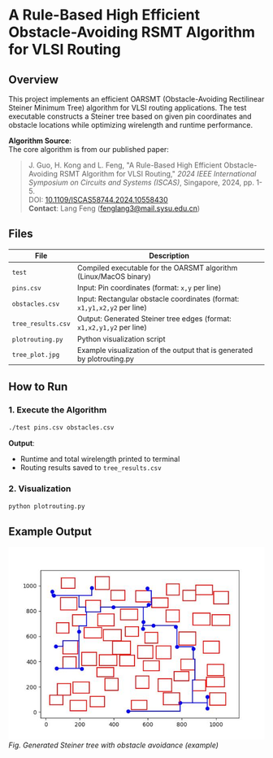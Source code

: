 # A Rule-Based High Efficient Obstacle-Avoiding RSMT Algorithm for VLSI Routing

## Overview

This project implements an efficient OARSMT (Obstacle-Avoiding Rectilinear Steiner Minimum Tree) algorithm for VLSI routing applications. The test executable constructs a Steiner tree based on given pin coordinates and obstacle locations while optimizing wirelength and runtime performance.

**Algorithm Source**:  
The core algorithm is from our published paper:  
> J. Guo, H. Kong and L. Feng, "A Rule-Based High Efficient Obstacle-Avoiding RSMT Algorithm for VLSI Routing," *2024 IEEE International Symposium on Circuits and Systems (ISCAS)*, Singapore, 2024, pp. 1-5.  
> DOI: [10.1109/ISCAS58744.2024.10558430](https://doi.org/10.1109/ISCAS58744.2024.10558430)  
> **Contact**: Lang Feng (fenglang3@mail.sysu.edu.cn)

## Files

| File               | Description                                                                 |
|--------------------|-----------------------------------------------------------------------------|
| `test`             | Compiled executable for the OARSMT algorithm (Linux/MacOS binary)           |
| `pins.csv`         | Input: Pin coordinates (format: `x,y` per line)                             |
| `obstacles.csv`    | Input: Rectangular obstacle coordinates (format: `x1,y1,x2,y2` per line)    |
| `tree_results.csv` | Output: Generated Steiner tree edges (format: `x1,x2,y1,y2` per line)       |
| `plotrouting.py`   | Python visualization script                                                 |
| `tree_plot.jpg`    | Example visualization of the output that is generated by plotrouting.py     |

## How to Run

### 1. Execute the Algorithm
```bash
./test pins.csv obstacles.csv
```

**Output**:
- Runtime and total wirelength printed to terminal
- Routing results saved to `tree_results.csv`

### 2. Visualization
```bash
python plotrouting.py
```

## Example Output
![Example Steiner Tree](tree_plot.jpg)  
*Fig. Generated Steiner tree with obstacle avoidance (example)*


